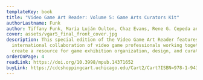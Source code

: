 ```yaml
---
templateKey: book
title: "Video Game Art Reader: Volume 5: Game Arts Curators Kit"
authorLastname: Funk
author: Tiffany Funk, María Luján Oulton, Chaz Evans, Rene G. Cepeda and Tim Kwasny
cover: assets/vgar5_final_front_cover.jpg
description: This special edition of the Video Game Art Reader features an
  international collaboration of video game professionals working together to
  create a resource for game exhibition organization, design, and curation.
orderOnPage: 4
readLink: https://doi.org/10.3998/mpub.14371652
buyLink: https://cdcshoppingcart.uchicago.edu/Cart2/Cart?ISBN=978-1-943208-63-0&PRESS=amherst
---
```

